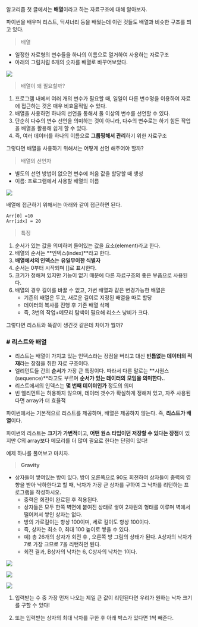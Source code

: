알고리즘 첫 글에서는 **배열**이라고 하는 자료구조에 대해 알아보자.

파이썬을 배우며 리스트, 딕셔너리 등을 배웠는데 이런 것들도 배열과 비슷한 구조를 띄고 있다.

> 배열

-   일정한 자료형의 변수들을 하나의 이름으로 열거하여 사용하는 자료구조
-   아래의 그림처럼 6개의 숫자를 배열로 바꾸어보았다.

![](https://blog.kakaocdn.net/dn/bnIcRz/btrJgbpPafM/IdUaKfUcdJB597DYoJ4wK0/img.png)

> 배열이 왜 필요할까?

1.  프로그램 내에서 여러 개의 변수가 필요할 때, 일일이 다른 변수명을 이용하여 자료에 접근하는 것은 매우 비효율적일 수 있다.
2.  배열을 사용하면 하나의 선언을 통해서 둘 이상의 변수를 선언할 수 있다.
3.  단순히 다수의 변수 선언을 의미하는 것이 아니라, 다수의 변수로는 하기 힘든 작업을 배열을 활용해 쉽게 할 수 있다.
4.  즉, 여러 데이터를 하나의 이름으로 **그룹핑해서 관리**하기 위한 자료구조

그렇다면 배열을 사용하기 위해서는 어떻게 선언 해주어야 할까?

> 배열의 선언자

-   별도의 선언 방법이 없으면 변수에 처음 값을 할당할 때 생성
-   이름: 프로그램에서 사용할 배열의 이름

![](https://blog.kakaocdn.net/dn/dy61Rk/btrI6dP3IvQ/GrHHLxG8xUHdCef6O5fQ2k/img.png)

배열에 접근하기 위해서는 아래와 같이 접근하면 된다.

```
Arr[0] =10
Arr[idx] = 20
```

> 특징

1.  순서가 있는 값을 의미하며 들어있는 값을 요소(element)라고 한다.
2.  배열의 순서는 **인덱스(index)**라고 한다.
3.  **배열에서의 인덱스**는 **유일무이한 식별자**
4.  순서는 0부터 시작되며 []로 표시한다.
5.  크기가 정해져 있지만 기능이 없기 때문에 다른 자료구조의 좋은 부품으로 사용된다.
6.  배열의 경우 길이를 바꿀 수 없고, 가변 배열과 같은 변경가능한 배열은
    -   기존의 배열은 두고, 새로운 길이로 지정된 배열을 따로 할당
    -   데이터의 복사를 진행 후 기존 배열 삭제
    -   즉, 3번의 작업+메모리 탐색이 필요해 리소스 낭비가 크다.

그렇다면 리스트와 똑같이 생긴것 같은데 차이가 뭘까?

### # 리스트와 배열

-   리스트는 배열이 가지고 있는 인덱스라는 장점을 버리고 대신 **빈틈없는 데이터의 적재**라는 장점을 취한 자료 구조이다.
-   엘리먼트들 간의 **순서**가 가장 큰 특징이다. 따라서 다른 말로는 **시퀀스(sequence)**라고도 부르며 **순서가 있는 데이터의** **모임을 의미한다.**.
-   리스트에서의 인덱스는 **몇 번째 데이터인가** 정도의 의미
-   빈 엘리먼트는 허용하지 않으며, 데이터 갯수가 확실하게 정해져 있고, 자주 사용된다면 array가 더 효율적

파이썬에서는 기본적으로 리스트를 제공하며, 배열은 제공하지 않는다. 즉, **리스트가 배열**이다.

파이썬의 리스트는 **크기가 가변적**이고, **어떤 원소 타입이던 저장할 수 있다는 장점**이 있지만 C의 array보다 메모리를 더 많이 필요로 한다는 단점이 있다!

예제 하나를 풀어보고 마치자.

> **Gravity**

-   상자들이 쌓여있는 방이 있다. 방이 오른쪽으로 90도 회전하여 상자들이 중력의 영향을 받아 낙하한다고 할 때, 낙차가 가장 큰 상자를 구하여 그 낙차를 리턴하는 프로그램을 작성하시오.
    -   중력은 회전이 완료된 후 적용된다.
    -   상자들은 모두 한쪽 벽면에 붙여진 상태로 쌓여 2차원의 형태를 이루며 벽에서 떨어져서 쌓인 상자는 없다.
    -   방의 가로길이는 항상 100이며, 세로 길이도 항상 100이다.
    -   즉, 상자는 최소 0, 최대 100 높이로 쌓을 수 있다.
    -   예) 총 26개의 상자가 회전 후 , 오른쪽 방 그림의 상태가 된다. A상자의 낙차가 7로 가장 크므로 7을 리턴하면 된다.
    -   회전 결과, B상자의 낙차는 6, C상자의 낙차는 1이다.

![](https://blog.kakaocdn.net/dn/baED6g/btrJaWHsb46/D1pqvt58kYqBw3jWhnXjc1/img.png)

![](https://blog.kakaocdn.net/dn/ug3uV/btrI2pX4xFF/GdccExjJsenIQIsWMhc7v1/img.png)

![](https://blog.kakaocdn.net/dn/rgHn1/btrJepWYGnJ/Kf4dUzCN14Os4BOEVoXAV0/img.png)

1) 입력받는 수 중 가장 먼저 나오는 제일 큰 값이 리턴된다면 우리가 원하는 낙차 크기를 구할 수 있다!

2) 또는 입력받는 상자의 최대 낙차를 구한 후 아래 박스가 있다면 1씩 빼준다.

